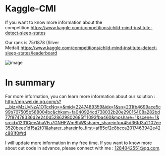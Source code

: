 # Kaggle-CMI

If you want to know more information about the competition:https://www.kaggle.com/competitions/child-mind-institute-detect-sleep-states

Our rank is 75/1878 (Silver Medal):https://www.kaggle.com/competitions/child-mind-institute-detect-sleep-states/leaderboard

![image](https://github.com/LRQ577/Kaggle-CMI/assets/119293404/5d07cc39-d542-4675-99af-46a97bba0e3e)



# In summary
For more information, you can learn more information about our solution : http://mp.weixin.qq.com/s?__biz=MzUyNzA1OTcxNg==&mid=2247489359&idx=1&sn=231fb4699ace5c99b707505b568004bc&chksm=fa040924cd738032b20e29015408a282bd77f87478336d2e240d528629802685f11093fba460&mpshare=1&scene=1&srcid=1231CjeeAhaVFu7GNHFWmBhW&sharer_shareinfo=45d36fd3a2102ee3520beee1d15a2f01&sharer_shareinfo_first=af85cf2c8bcca2017463942e42c881f0#rd

I will update more information in my free time.
If you want to know more about out code in advance, please connect with me : 1284042551@qq.com.

